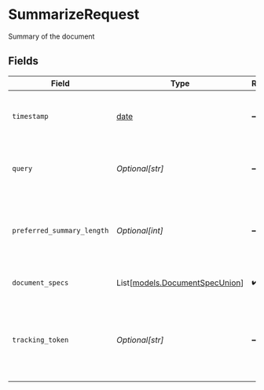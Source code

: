 # SummarizeRequest

Summary of the document


## Fields

| Field                                                                                       | Type                                                                                        | Required                                                                                    | Description                                                                                 |
| ------------------------------------------------------------------------------------------- | ------------------------------------------------------------------------------------------- | ------------------------------------------------------------------------------------------- | ------------------------------------------------------------------------------------------- |
| `timestamp`                                                                                 | [date](https://docs.python.org/3/library/datetime.html#date-objects)                        | :heavy_minus_sign:                                                                          | The ISO 8601 timestamp associated with the client request.                                  |
| `query`                                                                                     | *Optional[str]*                                                                             | :heavy_minus_sign:                                                                          | Optional query that the summary should be about                                             |
| `preferred_summary_length`                                                                  | *Optional[int]*                                                                             | :heavy_minus_sign:                                                                          | Optional length of summary output. If not given, defaults to 500 chars.                     |
| `document_specs`                                                                            | List[[models.DocumentSpecUnion](../models/documentspecunion.md)]                            | :heavy_check_mark:                                                                          | Specifications of documents to summarize                                                    |
| `tracking_token`                                                                            | *Optional[str]*                                                                             | :heavy_minus_sign:                                                                          | An opaque token that represents this particular result. To be used for /feedback reporting. |